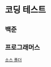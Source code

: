 # 코딩 테스트

## 백준

## 프로그래머스

[소스 폴더](https://github.com/ArdorHoon/coding-test/tree/main/src/programmers)
